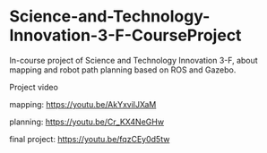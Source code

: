# Science-and-Technology-Innovation-3-F-CourseProject
In-course project of Science and Technology Innovation 3-F, about mapping and robot path planning based on ROS and Gazebo.

Project video

mapping: https://youtu.be/AkYxvilJXaM

planning: https://youtu.be/Cr_KX4NeGHw

final project: https://youtu.be/fqzCEy0d5tw
